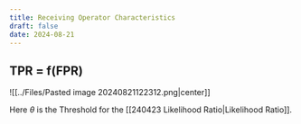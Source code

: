 ```yaml
---
title: Receiving Operator Characteristics
draft: false
date: 2024-08-21
---
```


## $\text{TPR = f(FPR)}$
![[../Files/Pasted image 20240821122312.png|center]]

Here $\theta$ is the Threshold for the [[240423 Likelihood Ratio|Likelihood Ratio]]. 
